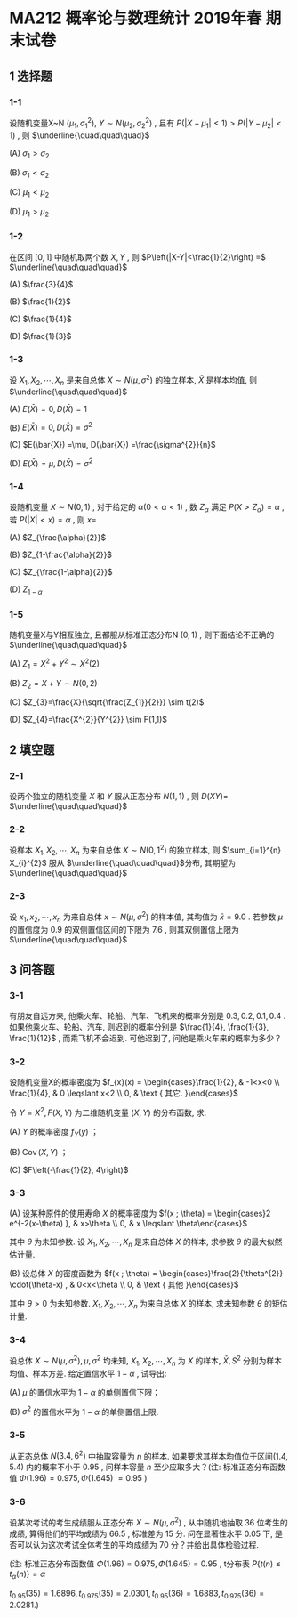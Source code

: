 # MA212 概率论与数理统计 2019年春 期末试卷

## 1 选择题

### 1-1

设随机变量X~N $\left(\mu_{1}, \sigma_{1}^{2}\right) , ~ Y \sim N\left(\mu_{2}, \sigma_{2}^{2}\right)$ , 且有 $P\left(\left|X-\mu_{1}\right|<1\right) >P\left(\left|Y-\mu_{2}\right|<1\right)$ , 则 $\underline{\quad\quad\quad}$

(A) $\sigma_{1}>\sigma_{2}$

(B) $\sigma_{1}<\sigma_{2}$

(C) $\mu_{1}<\mu_{2}$

(D) $\mu_{1}>\mu_{2}$

### 1-2

在区间 $[0,1]$ 中随机取两个数 $X, Y$ , 则 $P\left(|X-Y|<\frac{1}{2}\right) =$ $\underline{\quad\quad\quad}$

(A) $\frac{3}{4}$

(B) $\frac{1}{2}$

(C) $\frac{1}{4}$

(D) $\frac{1}{3}$

### 1-3

设 $X_{1}, X_{2}, \cdots, X_{n}$ 是来自总体 $X \sim N\left(\mu, \sigma^{2}\right)$ 的独立样本, $\bar{X}$ 是样本均值, 则 $\underline{\quad\quad\quad}$

(A) $E(\bar{X}) =0, D(\bar{X}) =1$

(B) $E(\bar{X}) =0, D(\bar{X}) =\sigma^{2}$

(C) $E(\bar{X}) =\mu, D(\bar{X}) =\frac{\sigma^{2}}{n}$

(D) $E(\bar{X}) =\mu, D(\bar{X}) =\sigma^{2}$

### 1-4

设随机变量 $X \sim N(0,1)$ , 对于给定的 $\alpha(0<\alpha<1)$ , 数 $Z_{\alpha}$ 满足 $P\left(X>Z_{\alpha}\right) =\alpha$ , 若 $P(|X|<x) =\alpha$ , 则 $x=$

(A) $Z_{\frac{\alpha}{2}}$

(B) $Z_{1-\frac{\alpha}{2}}$

(C) $Z_{\frac{1-\alpha}{2}}$

(D) $Z_{1-\alpha}$

### 1-5

随机变量X与Y相互独立, 且都服从标准正态分布N $(0,1)$ , 则下面结论不正确的 $\underline{\quad\quad\quad}$

(A) $Z_{1}=X^{2}+Y^{2} \sim X^{2}(2)$

(B) $Z_{2}=X+Y \sim N(0,2)$

(C) $Z_{3}=\frac{X}{\sqrt{\frac{Z_{1}}{2}}} \sim t(2)$

(D) $Z_{4}=\frac{X^{2}}{Y^{2}} \sim F(1,1)$

## 2 填空题

### 2-1

设两个独立的随机变量 $X$ 和 $Y$ 服从正态分布 $N(1,1)$ , 则 $D(X Y) =$ $\underline{\quad\quad\quad}$

### 2-2

设样本 $X_{1}, X_{2}, \cdots, X_{n}$ 为来自总体 $X \sim N\left(0,1^{2}\right)$ 的独立样本, 则 $\sum_{i=1}^{n} X_{i}^{2}$ 服从 $\underline{\quad\quad\quad}$分布, 其期望为$\underline{\quad\quad\quad}$

### 2-3

设 $x_{1}, x_{2}, \cdots, x_{n}$ 为来自总体 $x \sim N\left(\mu, \sigma^{2}\right)$ 的样本值, 其均值为 $\bar{x}=9.0$ . 若参数 $\mu$ 的置信度为 0.9 的双侧置信区间的下限为 7.6 , 则其双侧置信上限为 $\underline{\quad\quad\quad}$

## 3 问答题

### 3-1

有朋友自远方来, 他乘火车、轮船、汽车、飞机来的概率分别是 $0.3,0.2,0.1,0.4$ . 如果他乘火车、轮船、汽车, 则迟到的概率分别是 $\frac{1}{4}, \frac{1}{3}, \frac{1}{12}$ , 而乘飞机不会迟到. 可他迟到了, 问他是乘火车来的概率为多少？

### 3-2

设随机变量X的概率密度为 $f_{x}(x) = \begin{cases}\frac{1}{2}, & -1<x<0 \\ \frac{1}{4}, & 0 \leqslant x<2 \\ 0, & \text { 其它. }\end{cases}$

令 $Y=X^{2}, F(X, Y)$ 为二维随机变量 $(X, Y)$ 的分布函数, 求:

(A) $Y$ 的概率密度 $f_{Y}(y)$ ；

(B) $\operatorname{Cov}(X, Y)$ ；

(C) $F\left(-\frac{1}{2}, 4\right)$

### 3-3

(A) 设某种原件的使用寿命 $X$ 的概率密度为 $f(x ; \theta) = \begin{cases}2 e^{-2(x-\theta) }, & x>\theta \\ 0, & x \leqslant \theta\end{cases}$

其中 $\theta$ 为未知参数. 设 $X_{1}, X_{2}, \cdots, X_{n}$ 是来自总体 $X$ 的样本, 求参数 $\theta$ 的最大似然估计量.

(B) 设总体 $X$ 的密度函数为 $f(x ; \theta) = \begin{cases}\frac{2}{\theta^{2}} \cdot(\theta-x) , & 0<x<\theta \\ 0, & \text { 其他 }\end{cases}$

其中 $\theta>0$ 为未知参数. $X_{1}, X_{2}, \cdots, X_{n}$ 为来自总体 $X$ 的样本, 求未知参数 $\theta$ 的矩估计量.

### 3-4

设总体 $X \sim N\left(\mu, \sigma^{2}\right) , \mu, \sigma^{2}$ 均未知, $X_{1}, X_{2}, \cdots, X_{n}$ 为 $X$ 的样本, $\bar{X}, S^{2}$ 分别为样本均值、样本方差. 给定置信水平 $1-\alpha$ , 试导出:

(A) $\mu$ 的置信水平为 $1-\alpha$ 的单侧置信下限；

(B) $\sigma^{2}$ 的置信水平为 $1-\alpha$ 的单侧置信上限.

### 3-5

从正态总体 $N\left(3.4,6^{2}\right)$ 中抽取容量为 $n$ 的样本. 如果要求其样本均值位于区间(1.4, 5.4) 内的概率不小于 0.95 , 问样本容量 $n$ 至少应取多大？(注: 标准正态分布函数值 $\Phi(1.96) =0.975, \Phi(1.645)$ $=0.95$ )

### 3-6

设某次考试的考生成绩服从正态分布 $X \sim N\left(\mu, \sigma^{2}\right)$ , 从中随机地抽取 36 位考生的成绩, 算得他们的平均成绩为 66.5 , 标准差为 15 分. 问在显著性水平 0.05 下, 是否可以认为这次考试全体考生的平均成绩为 70 分？并给出具体检验过程.

(注: 标准正态分布函数值 $\Phi(1.96) =0.975, \Phi(1.645) =0.95$ , t分布表 $P \left\{ t(n) \leq t_{\alpha}(n) \right\}=\alpha$

$\left.t_{0.95}(35) =1.6896, t_{0.975}(35) =2.0301, t_{0.95}(36) =1.6883, t_{0.975}(36) =2.0281.\right)$
